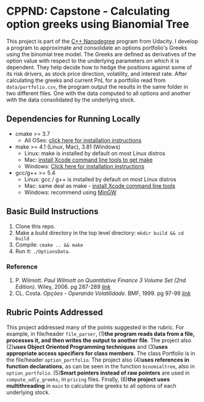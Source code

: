 # CPPND: Capstone  - Calculating option greeks using Bianomial Tree

This project is part of the [C++ Nanodegree](https://www.udacity.com/course/c-plus-plus-nanodegree--nd213)
 program from Udacity. I develop a program to approximate and consolidate an
 options portfolio's Greeks using the binomial tree model. The Greeks are
 defined as derivatives of the option value with respect to the underlying
 parameters on which it is dependent. They help decide how to hedge the
 positions against some of its risk drivers, as stock price direction,
 volatility, and interest rate. After calculating the greeks and current PnL
 for a portfolio read from `data/portfolio.csv`, the program output the results
 in the same folder in two different files. One with the data computed to all
 options and another with the data consolidated by the underlying stock.


## Dependencies for Running Locally
* cmake >= 3.7
  * All OSes: [click here for installation instructions](https://cmake.org/install/)
* make >= 4.1 (Linux, Mac), 3.81 (Windows)
  * Linux: make is installed by default on most Linux distros
  * Mac: [install Xcode command line tools to get make](https://developer.apple.com/xcode/features/)
  * Windows: [Click here for installation instructions](http://gnuwin32.sourceforge.net/packages/make.htm)
* gcc/g++ >= 5.4
  * Linux: gcc / g++ is installed by default on most Linux distros
  * Mac: same deal as make - [install Xcode command line tools](https://developer.apple.com/xcode/features/)
  * Windows: recommend using [MinGW](http://www.mingw.org/)


## Basic Build Instructions

1. Clone this repo.
2. Make a build directory in the top level directory: `mkdir build && cd build`
3. Compile: `cmake .. && make`
4. Run it: `./OptionsData`.


### Reference
1. P. Wilmott.  *Paul Wilmott on Quantitative Finance 3 Volume Set
 (2nd Edition)*. Wiley, 2006. pg 287-289 [*link*](https://bit.ly/3w8YGPQ)
2. CL. Costa.  *Opções - Operando Volatilidade*. BMF, 1999. pg 97-99
 [*link*](https://bit.ly/3db063z)


## Rubric Points Addressed

This project addressed many of the points suggested in the rubric. For example,
 in file/header `file_parser`, (1)**the program reads data from a file, processes
 it, and then writes the output to another file**. The project also (2)**uses
 Object Oriented Programming techniques** and (3)**uses appropriate access
 specifiers for class members**. The class Portfolio is in the file/header
 `option_portfolio`. The project also (4)**uses references in function
 declarations**, as can be seen in the function `binomialtree`,  also in
 `option_portfolio`. (5)**Smart pointers instead of raw pointers** are used in
 `compute_udly_greeks`, in `pricing` files. Finally, (6)**the project uses
 multithreading** in `main` to calculate the greeks to all options of each
 underlying stock.
